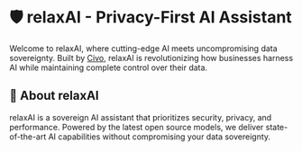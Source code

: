 # 🛡️ relaxAI - Privacy-First AI Assistant

Welcome to relaxAI, where cutting-edge AI meets uncompromising data sovereignty. Built by [Civo](https://www.civo.com), relaxAI is revolutionizing how businesses harness AI while maintaining complete control over their data.

## 🚀 About relaxAI

relaxAI is a sovereign AI assistant that prioritizes security, privacy, and performance. Powered by the latest open source models, we deliver state-of-the-art AI capabilities without compromising your data sovereignty.
